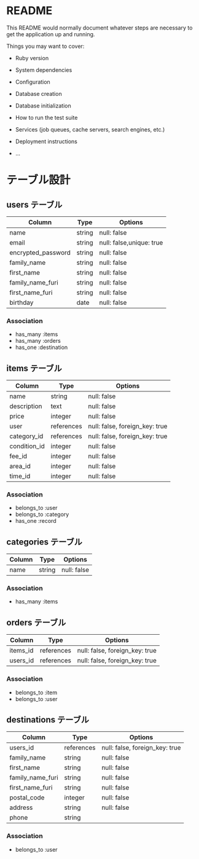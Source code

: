 # README

This README would normally document whatever steps are necessary to get the
application up and running.

Things you may want to cover:

* Ruby version

* System dependencies

* Configuration

* Database creation

* Database initialization

* How to run the test suite

* Services (job queues, cache servers, search engines, etc.)

* Deployment instructions

* ...

# テーブル設計

## users テーブル
 
| Column             | Type   | Options                  |
| -------------------| ------ | ------------------------ |
| name               | string | null: false              |
| email              | string | null: false,unique: true |
| encrypted_password | string | null: false              |
| family_name        | string | null: false              |
| first_name         | string | null: false              |
| family_name_furi   | string | null: false              |
| first_name_furi    | string | null: false              |
| birthday           | date   | null: false              |

### Association

- has_many :items
- has_many :orders
- has_one :destination

## items テーブル

| Column       | Type       | Options                        |
| ------------ | -----------| ------------------------------ |
| name         | string     | null: false                    |
| description  | text       | null: false                    |
| price        | integer    | null: false                    |
| user         | references | null: false, foreign_key: true |
| category_id  | references | null: false, foreign_key: true |
| condition_id | integer    | null: false                    |
| fee_id       | integer    | null: false                    |
| area_id      | integer    | null: false                    |
| time_id      | integer    | null: false                    |

### Association

- belongs_to :user
- belongs_to :category
- has_one :record

## categories テーブル
 
| Column     | Type   | Options     |
| ---------- | ----   | ----------- |
| name       | string | null: false |

### Association

- has_many :items

## orders テーブル

| Column    | Type       | Options                        |
| --------- | ---------- | ------------------------------ |
| items_id  | references | null: false, foreign_key: true |
| users_id  | references | null: false, foreign_key: true |

### Association

- belongs_to :item
- belongs_to :user
 
## destinations テーブル

| Column           | Type       | Options                        |
| ---------------- | -----------| ------------------------------ |
| users_id         | references | null: false, foreign_key: true |
| family_name      | string     | null: false                    |
| first_name       | string     | null: false                    |
| family_name_furi | string     | null: false                    |
| first_name_furi  | string     | null: false                    |
| postal_code      |integer     | null: false                    |
| address          | string     | null: false                    |
| phone            | string     |                                |

### Association

- belongs_to :user


